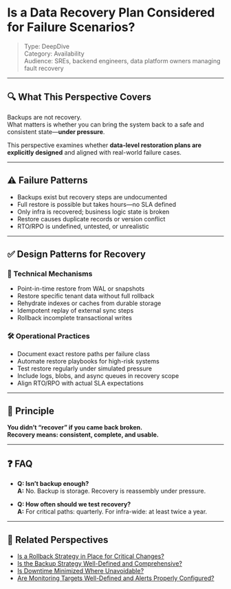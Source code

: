 # Is a Data Recovery Plan Considered for Failure Scenarios?

> Type: DeepDive  
> Category: Availability  
> Audience: SREs, backend engineers, data platform owners managing fault recovery

---

## 🔍 What This Perspective Covers

Backups are not recovery.  
What matters is whether you can bring the system back to a safe and consistent state—**under pressure**.

This perspective examines whether **data-level restoration plans are explicitly designed** and aligned with real-world failure cases.

---

## ⚠️ Failure Patterns

- Backups exist but recovery steps are undocumented  
- Full restore is possible but takes hours—no SLA defined  
- Only infra is recovered; business logic state is broken  
- Restore causes duplicate records or version conflict  
- RTO/RPO is undefined, untested, or unrealistic

---

## ✅ Design Patterns for Recovery

### 🔧 Technical Mechanisms

- Point-in-time restore from WAL or snapshots  
- Restore specific tenant data without full rollback  
- Rehydrate indexes or caches from durable storage  
- Idempotent replay of external sync steps  
- Rollback incomplete transactional writes

### 🛠 Operational Practices

- Document exact restore paths per failure class  
- Automate restore playbooks for high-risk systems  
- Test restore regularly under simulated pressure  
- Include logs, blobs, and async queues in recovery scope  
- Align RTO/RPO with actual SLA expectations

---

## 🧠 Principle

**You didn’t “recover” if you came back broken.  
Recovery means: consistent, complete, and usable.**

---

## ❓ FAQ

- **Q: Isn’t backup enough?**  
  **A:** No. Backup is storage. Recovery is reassembly under pressure.

- **Q: How often should we test recovery?**  
  **A:** For critical paths: quarterly. For infra-wide: at least twice a year.

---

## 🔗 Related Perspectives

- [Is a Rollback Strategy in Place for Critical Changes?](../release/rollback-strategy.md)
- [Is the Backup Strategy Well-Defined and Comprehensive?](backup-strategy.md)
- [Is Downtime Minimized Where Unavoidable?](../release/minimize-downtime.md)
- [Are Monitoring Targets Well-Defined and Alerts Properly Configured?](../non-functional/observability-alerting.md)
